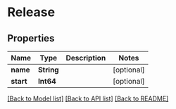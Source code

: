 # Release

## Properties
Name | Type | Description | Notes
------------ | ------------- | ------------- | -------------
**name** | **String** |  | [optional] 
**start** | **Int64** |  | [optional] 

[[Back to Model list]](../README.md#documentation-for-models) [[Back to API list]](../README.md#documentation-for-api-endpoints) [[Back to README]](../README.md)


